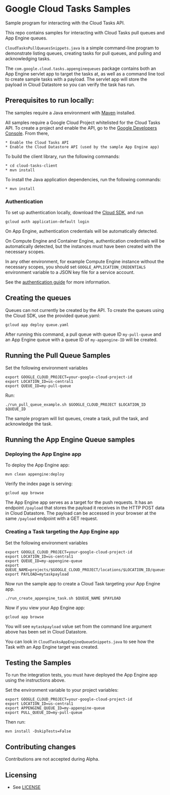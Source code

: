 # Google Cloud Tasks Samples

Sample program for interacting with the Cloud Tasks API.

This repo contains samples for interacting with Cloud Tasks pull queues
and App Engine queues.

`CloudTasksPullQueuesSnippets.java` is a simple command-line program to
demonstrate  listing queues, creating tasks for pull queues, and pulling and
acknowledging tasks.

The `com.google.cloud.tasks.appenginequeues` package contains both an App Engine
servlet app to target the tasks at, as well as a command line tool to create
sample tasks with a payload. The servlet app will store the payload in Cloud
Datastore so you can verify the task has run.

## Prerequisites to run locally:

The samples require a Java environment with
[Maven](https://maven.apache.org/what-is-maven.html) installed.

All samples require a Google Cloud Project whitelisted for the Cloud Tasks API.
To create a project and enable the API, go to the [Google Developers
Console](https://console.developer.google.com). From there,

    * Enable the Cloud Tasks API
    * Enable the Cloud Datastore API (used by the sample App Engine app)

To build the client library, run the following commands:

    * cd cloud-tasks-client
    * mvn install

To install the Java application dependencies, run the following commands:

    * mvn install

### Authentication

To set up authentication locally, download the
[Cloud SDK](https://cloud.google.com/sdk), and run

    gcloud auth application-default login

On App Engine, authentication credentials will be automatically detected.

On Compute Engine and Container Engine, authentication credentials will be
automatically detected, but the instances must have been created with the
necessary scopes.

In any other environment, for example Compute Engine instance without the
necessary scopes, you should set `GOOGLE_APPLICATION_CREDENTIALS` environment
variable to a JSON key file for a service account.

See the [authentication guide](https://cloud.google.com/docs/authentication)
for more information.

## Creating the queues

Queues can not currently be created by the API. To create the queues using the
Cloud SDK, use the provided queue.yaml:

    gcloud app deploy queue.yaml

After running this command, a pull queue with queue ID `my-pull-queue` and an
App Engine queue with a queue ID of `my-appengine-ID` will be created.

## Running the Pull Queue Samples

Set the following environment variables

    export GOOGLE_CLOUD_PROJECT=your-google-cloud-project-id
    export LOCATION_ID=us-central1
    export QUEUE_ID=my-pull-queue

Run:

    ./run_pull_queue_example.sh $GOOGLE_CLOUD_PROJECT $LOCATION_ID $QUEUE_ID

The sample program will list queues, create a task, pull the task, and
acknowledge the task.

## Running the App Engine Queue samples

### Deploying the App Engine app

To deploy the App Engine app:

    mvn clean appengine:deploy

Verify the index page is serving:

    gcloud app browse

The App Engine app serves as a target for the push requests. It has an
endpoint `/payload` that stores the payload it receives in the HTTP POST
data in Cloud Datastore. The payload can be accessed in your browser at the
same `/payload` endpoint with a GET request.

### Creating a Task targeting the App Engine app

Set the following environment variables

    export GOOGLE_CLOUD_PROJECT=your-google-cloud-project-id
    export LOCATION_ID=us-central1
    export QUEUE_ID=my-appengine-queue
    export QUEUE_NAME=projects/$GOOGLE_CLOUD_PROJECT/locations/$LOCATION_ID/queues/$QUEUE_ID
    export PAYLOAD=mytaskpayload

Now run the sample app to create a Cloud Task targeting your App Engine app.

    ./run_create_appengine_task.sh $QUEUE_NAME $PAYLOAD

Now if you view your App Engine app:

    gcloud app browse

You will see `mytaskpayload` value set from the command line argument above
has been set in Cloud Datastore.

You can look in `CloudTasksAppEngineQueueSnippets.java` to see how the Task
with an App Engine target was created.

## Testing the Samples

To run the integration tests, you must have deployed the App Engine app using
the instructions above.

Set the environment variable to your project variables:

    export GOOGLE_CLOUD_PROJECT=your-google-cloud-project-id
    export LOCATION_ID=us-central1
    export APPENGINE_QUEUE_ID=my-appengine-queue
    export PULL_QUEUE_ID=my-pull-queue

Then run:

    mvn install -DskipTests=False

## Contributing changes

Contributions are not accepted during Alpha.

## Licensing

* See [LICENSE](LICENSE)


